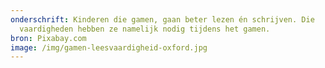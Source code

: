```yaml
---
onderschrift: Kinderen die gamen, gaan beter lezen én schrijven. Die
  vaardigheden hebben ze namelijk nodig tijdens het gamen.
bron: Pixabay.com
image: /img/gamen-leesvaardigheid-oxford.jpg
---
```


